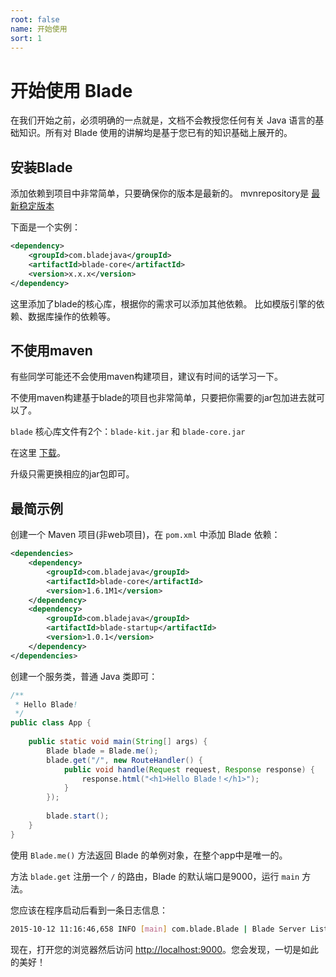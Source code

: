 ```yaml
---
root: false
name: 开始使用
sort: 1
---
```


# 开始使用 Blade

在我们开始之前，必须明确的一点就是，文档不会教授您任何有关 Java 语言的基础知识。所有对 Blade 使用的讲解均是基于您已有的知识基础上展开的。

## 安装Blade

添加依赖到项目中非常简单，只要确保你的版本是最新的。
mvnrepository是 [最新稳定版本](https://github.com/biezhi/blade/blob/master/LAST_VERSION.md) 

下面是一个实例：

```xml
<dependency>
    <groupId>com.bladejava</groupId>
    <artifactId>blade-core</artifactId>
    <version>x.x.x</version>
</dependency>
```

这里添加了blade的核心库，根据你的需求可以添加其他依赖。
比如模版引擎的依赖、数据库操作的依赖等。

## 不使用maven
有些同学可能还不会使用maven构建项目，建议有时间的话学习一下。

不使用maven构建基于blade的项目也非常简单，只要把你需要的jar包加进去就可以了。

`blade` 核心库文件有2个：`blade-kit.jar` 和 `blade-core.jar`

在这里 [下载](https://github.com/biezhi/blade/releases/)。

升级只需更换相应的jar包即可。

## 最简示例

创建一个 Maven 项目(非web项目)，在 `pom.xml` 中添加 Blade 依赖：

```xml
<dependencies>
	<dependency>
		<groupId>com.bladejava</groupId>
		<artifactId>blade-core</artifactId>
		<version>1.6.1M1</version>
	</dependency>
	<dependency>
		<groupId>com.bladejava</groupId>
		<artifactId>blade-startup</artifactId>
		<version>1.0.1</version>
	</dependency>
</dependencies>
```

创建一个服务类，普通 Java 类即可：

```java
/**
 * Hello Blade!
 */
public class App {
	
	public static void main(String[] args) {
		Blade blade = Blade.me();
		blade.get("/", new RouteHandler() {
			public void handle(Request request, Response response) {
				response.html("<h1>Hello Blade！</h1>");
			}
		});
		
		blade.start();
	}
}
```

使用 `Blade.me()` 方法返回 Blade 的单例对象，在整个app中是唯一的。

方法 `blade.get` 注册一个 `/` 的路由，Blade 的默认端口是9000，运行 `main` 方法。

您应该在程序启动后看到一条日志信息：

```sh
2015-10-12 11:16:46,658 INFO [main] com.blade.Blade | Blade Server Listen on http://127.0.0.1:9000
```

现在，打开您的浏览器然后访问 [http://localhost:9000](http://localhost:9000)。您会发现，一切是如此的美好！
